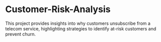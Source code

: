 # Customer-Risk-Analysis
This project provides insights into why customers unsubscribe from a telecom service, highlighting strategies to identify at-risk customers and prevent churn.  
